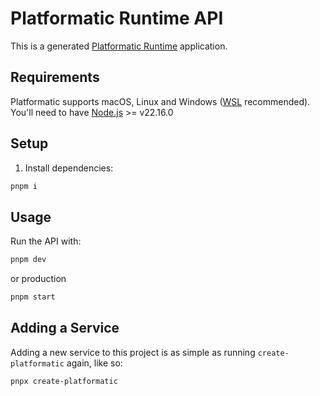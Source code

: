 # Platformatic Runtime API

This is a generated [Platformatic Runtime](https://docs.platformatic.dev/docs/runtime/overview) application.

## Requirements

Platformatic supports macOS, Linux and Windows ([WSL](https://docs.microsoft.com/windows/wsl/) recommended).
You'll need to have [Node.js](https://nodejs.org/) >= v22.16.0

## Setup

1. Install dependencies:

```bash
pnpm i
```

## Usage

Run the API with:

```bash
pnpm dev
```
or production
```bash
pnpm start
```

## Adding a Service

Adding a new service to this project is as simple as running `create-platformatic` again, like so:

```
pnpx create-platformatic
```
